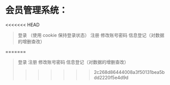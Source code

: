 # 会员管理系统：
<<<<<<< HEAD
 
> 登录 （使用 cookie 保持登录状态）
> 注册
> 修改账号密码
> 信息登记（对数据的增删查改）

=======
> 登录
> 注册
> 修改账号密码
> 信息登记（对数据的增删查改）
>>>>>>> 2c268d86444008a3f50131bea5bdd2220f5e4d9d

